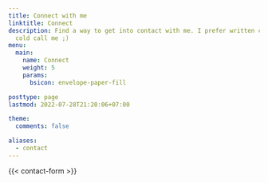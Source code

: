 ```yaml
---
title: Connect with me
linktitle: Connect
description: Find a way to get into contact with me. I prefer written contact before you
  cold call me ;)
menu:
  main:
    name: Connect
    weight: 5
    params:
      bsicon: envelope-paper-fill

posttype: page
lastmod: 2022-07-28T21:20:06+07:00

theme:
  comments: false

aliases:
  - contact
---
```


{{< contact-form >}}
